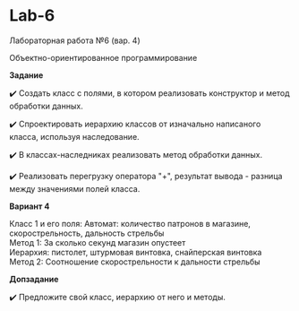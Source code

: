 # Lab-6
Лабораторная работа №6 (вар. 4)

Объектно-ориентированное программирование

**Задание**

:heavy_check_mark: Создать класс с полями, в котором реализовать конструктор и метод обработки данных.

:heavy_check_mark: Спроектировать иерархию классов от изначально написаного класса, используя наследование.

:heavy_check_mark: В классах-наследниках реализовать метод обработки данных.

:heavy_check_mark: Реализовать перегрузку оператора "+", результат вывода - разница между значениями полей класса.

**Вариант 4**

Класс 1 и его поля: Автомат: количество патронов в магазине, скорострельность, дальность стрельбы  
Метод 1: За сколько секунд магазин опустеет  
Иерархия: пистолет, штурмовая винтовка, снайперская винтовка  
Метод 2: Соотношение скорострельности к дальности стрельбы  

**Допзадание**

:heavy_check_mark: Предложите свой класс, иерархию от него и методы.
